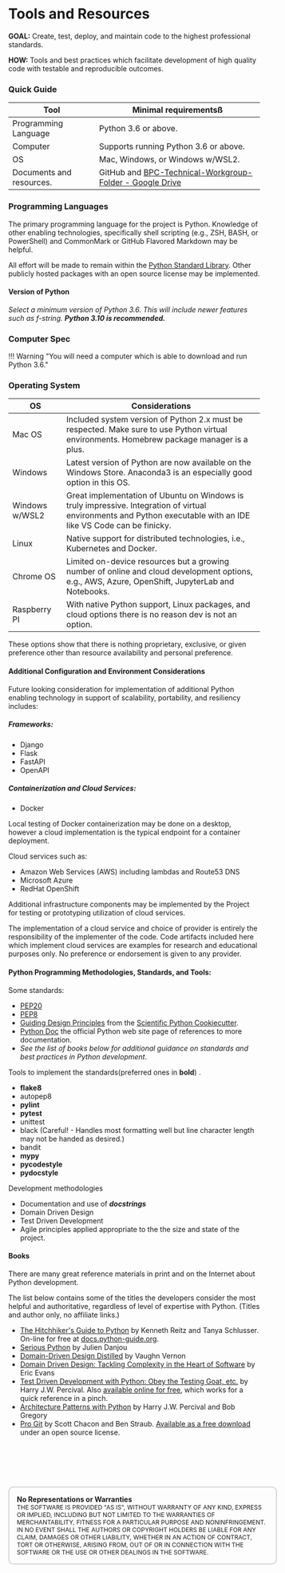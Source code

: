 # Tools and Resources

__GOAL:__ Create, test, deploy, and maintain code to the highest professional standards.

__HOW:__ Tools and best practices which facilitate development of high quality code with testable and reproducible outcomes.

### Quick Guide

| Tool | Minimal requirementsß |
| --- | --- |
| Programming Language | Python 3.6 or above. |
| Computer | Supports running Python 3.6 or above. |
| OS  | Mac, Windows, or Windows w/WSL2. |
| Documents and resources. | GitHub and [BPC-Technical-Workgroup-Folder - Google Drive](https://na01.safelinks.protection.outlook.com/?url=https%3A%2F%2Fdrive.google.com%2Fdrive%2Ffolders%2F15aJogTieUuqukjDHm5AVQVVm-PVukPs9&data=04%7C01%7C%7C0ce76ff21ff048af0c2b08d8ef9790ff%7C84df9e7fe9f640afb435aaaaaaaaaaaa%7C1%7C0%7C637522781535891404%7CUnknown%7CTWFpbGZsb3d8eyJWIjoiMC4wLjAwMDAiLCJQIjoiV2luMzIiLCJBTiI6Ik1haWwiLCJXVCI6Mn0%3D%7C1000&sdata=l1%2BAoHrIHr8przKXkn6pSCQTGnGXKMcOjQnzY0jpqws%3D&reserved=0) |

### Programming Languages

The primary programming language for the project is Python.  Knowledge of other enabling technologies, specifically shell scripting (e.g., ZSH, BASH, or PowerShell) and CommonMark or GitHub Flavored Markdown may be helpful.

All effort will be made to remain within the [Python Standard Library](https://docs.python.org/3.10/library/index.html). Other publicly hosted packages with an open source license may be implemented.

#### Version of Python

*Select a minimum version of Python 3.6. This will include newer features such as f-string.* ***Python 3.10 is recommended.***

### Computer Spec

!!! Warning "You will need a computer which is able to download and run Python 3.6."

### Operating System

OS | Considerations  
----------- | -----------  
 Mac OS | Included system version of Python 2.x must be respected.  Make sure to use Python virtual environments. Homebrew package manager is a plus.  
 Windows | Latest version of Python are now available on the Windows Store.  Anaconda3 is an especially good option in this OS.  
 Windows w/WSL2 | Great implementation of Ubuntu on Windows is truly impressive.  Integration of virtual environments and Python executable with an IDE like VS Code can be finicky.  
 Linux | Native support for distributed technologies, i.e., Kubernetes and Docker.    
 Chrome OS | Limited on-device resources but a growing number of online and cloud development options, e.g., AWS, Azure, OpenShift, JupyterLab and Notebooks.  
 Raspberry PI | With native Python support, Linux packages, and cloud options there is no reason dev is not an option.  

These options show that there is nothing proprietary, exclusive, or given preference other than resource availability and personal preference.

#### Additional Configuration and Environment Considerations

Future looking consideration for implementation of additional Python enabling technology in support of scalability, portability, and resiliency includes:

##### Frameworks:

* Django
* Flask
* FastAPI
* OpenAPI  

##### Containerization and Cloud Services:

* Docker

Local testing of Docker containerization may be done on a desktop, however a cloud implementation is the typical endpoint for a container deployment.


Cloud services such as:

* Amazon Web Services (AWS) including lambdas and Route53 DNS
* Microsoft Azure
* RedHat OpenShift


Additional infrastructure components may be implemented by the Project for testing or prototyping utilization of cloud services.

The implementation of a cloud service and choice of provider is entirely the responsibility of the implementer of the code. Code artifacts included here which implement cloud services are examples for research and educational purposes only.  No preference or endorsement is given to any provider.  

#### Python Programming Methodologies, Standards, and Tools:

Some standards:

* [PEP20](https://pep20.org)
* [PEP8](https://pep8.org)
* [Guiding Design Principles](https://nsls-ii.github.io/scientific-python-cookiecutter/guiding-design-principles.html) from the [Scientific Python Cookiecutter](https://nsls-ii.github.io/scientific-python-cookiecutter/index.html).
* [Python Doc](https://www.python.org/doc/) the official Python web site page of references to more documentation.
* _See the list of books below for additional guidance on standards and best practices in Python development_.

Tools to implement the standards(preferred ones in __bold__) .

* __flake8__
* autopep8
* __pylint__
* __pytest__
* unittest
* black (Careful! - Handles most formatting well but line character length may not be handed as desired.)
* bandit
* __mypy__
* __pycodestyle__
* __pydocstyle__



Development methodologies
* Documentation and use of ___docstrings___
* Domain Driven Design
* Test Driven Development
* Agile principles applied appropriate to the the size and state of the project.

#### Books

There are many great reference materials in print and on the Internet about Python development.

The list below contains some of the titles the developers consider the most helpful and authoritative, regardless of level of expertise with Python. (Titles and author only, no affiliate links.)

* <ins>The Hitchhiker's Guide to Python</ins> by Kenneth Reitz and Tanya Schlusser.  On-line for free at [docs.python-guide.org](https://docs.python-guide.org/).  
* <ins>Serious Python</ins> by Julien Danjou
* <ins>Domain-Driven Design Distilled</ins> by Vaughn Vernon
* <ins>Domain Driven Design: Tackling Complexity in the Heart of Software</ins> by Eric Evans
* <ins>Test Driven Development with Python: Obey the Testing Goat, etc.</ins> by Harry J.W. Percival. Also [available online for free](https://www.obeythetestinggoat.com/), which works for a quick reference in a pinch.
* <ins>Architecture Patterns with Python</ins> by Harry J.W. Percival and Bob Gregory
* <ins>Pro Git</ins> by Scott Chacon and Ben Straub. [Available as a free download](https://git-scm.com/book/en/v2) under an open source license.



<div style="font-size: 12px;
            padding: 15px;
            border: 2px solid lightgray;
            margin-top: 100px;
            margin-left: 0px;
            margin-bottom: 40px;
            margin-right: auto;
            width: 100%;
            border-radius: 10px;">
  <h4 style="font-size: 14px;
            padding: 0px;
            margin: 0px;">No Representations or Warranties</h5>
  THE SOFTWARE IS PROVIDED "AS IS", WITHOUT WARRANTY OF ANY KIND, EXPRESS OR IMPLIED, INCLUDING BUT NOT LIMITED TO THE WARRANTIES OF MERCHANTABILITY, FITNESS FOR A PARTICULAR PURPOSE AND NONINFRINGEMENT. IN NO EVENT SHALL THE AUTHORS OR COPYRIGHT HOLDERS BE LIABLE FOR ANY CLAIM, DAMAGES OR OTHER LIABILITY, WHETHER IN AN ACTION OF CONTRACT, TORT OR OTHERWISE, ARISING FROM, OUT OF OR IN CONNECTION WITH THE SOFTWARE OR THE USE OR OTHER DEALINGS IN THE SOFTWARE.
</div>
